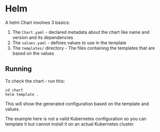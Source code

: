 # Helm

A helm Chart involves 3 basics:

1. The `Chart.yaml` - declared metadata about the chart like name and version and its dependencies
2. The `values.yaml` - defines values to use in the template
3. The `templates/` directory - The files containing the templates that are based on the values

## Running

To check the chart - run this:

```shell
cd chart
helm template .
```

This will show the generated configuration based on the template and values.

The example here is not a valid Kubernetes configuration so you can template it but cannot install it on an actual Kubernetes cluster.
